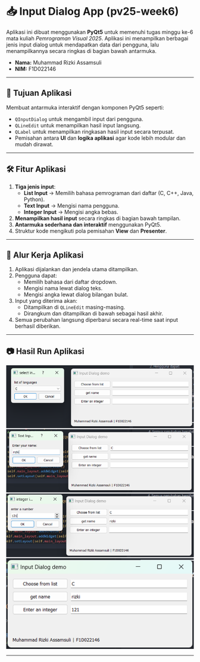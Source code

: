 # 📥 Input Dialog App (pv25-week6)

Aplikasi ini dibuat menggunakan **PyQt5** untuk memenuhi tugas minggu ke-6 mata kuliah _Pemrograman Visual 2025_. Aplikasi ini menampilkan berbagai jenis input dialog untuk mendapatkan data dari pengguna, lalu menampilkannya secara ringkas di bagian bawah antarmuka.

- **Nama:** Muhammad Rizki Assamsuli
- **NIM:** F1D022146

---

## 🎯 Tujuan Aplikasi

Membuat antarmuka interaktif dengan komponen PyQt5 seperti:

- `QInputDialog` untuk mengambil input dari pengguna.
- `QLineEdit` untuk menampilkan hasil input langsung.
- `QLabel` untuk menampilkan ringkasan hasil input secara terpusat.
- Pemisahan antara **UI** dan **logika aplikasi** agar kode lebih modular dan mudah dirawat.

---

## 🛠️ Fitur Aplikasi

1. **Tiga jenis input**:
   - **List Input** → Memilih bahasa pemrograman dari daftar (C, C++, Java, Python).
   - **Text Input** → Mengisi nama pengguna.
   - **Integer Input** → Mengisi angka bebas.
2. **Menampilkan hasil input** secara ringkas di bagian bawah tampilan.
3. **Antarmuka sederhana dan interaktif** menggunakan PyQt5.
4. Struktur kode mengikuti pola pemisahan **View** dan **Presenter**.

---

## 🧩 Alur Kerja Aplikasi

1. Aplikasi dijalankan dan jendela utama ditampilkan.
2. Pengguna dapat:
   - Memilih bahasa dari daftar dropdown.
   - Mengisi nama lewat dialog teks.
   - Mengisi angka lewat dialog bilangan bulat.
3. Input yang diterima akan:
   - Ditampilkan di `QLineEdit` masing-masing.
   - Dirangkum dan ditampilkan di bawah sebagai hasil akhir.
4. Semua perubahan langsung diperbarui secara real-time saat input berhasil diberikan.

---

## 📷 Hasil Run Aplikasi

![Hasil Run](resultProgram1.png)
![Hasil Run](resultProgram2.png)
![Hasil Run](resultProgram3.png)
![Hasil Run](resultProgram4.png)

---
